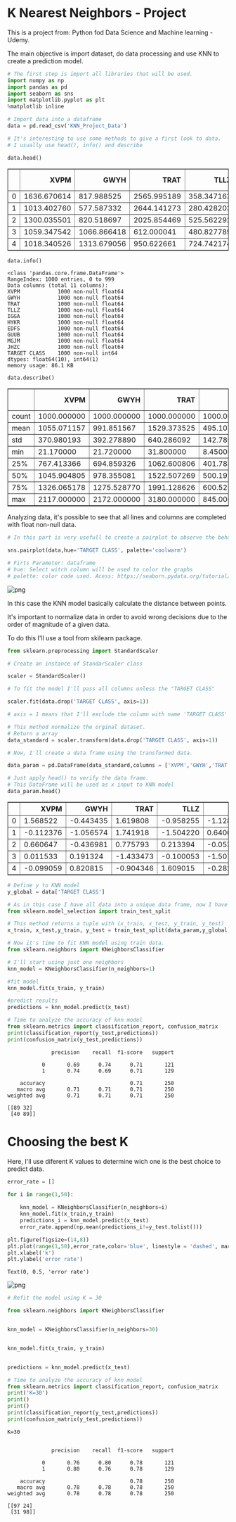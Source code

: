 # K Nearest Neighbors - Project 

<p>This is a project from: Python fod Data Science and Machine learning - Udemy. 
    <p>The main objective is import dataset, do data processing and use KNN to create a prediction model.


```python
# The first step is import all libraries that will be used.
import numpy as np
import pandas as pd
import seaborn as sns
import matplotlib.pyplot as plt
%matplotlib inline
```


```python
# Import data into a dataframe
data = pd.read_csv('KNN_Project_Data')
```

```python
# It's interesting to use some methods to give a first look to data.
# I usually use head(), info() and describe
```


```python
data.head()
```




<div>
<style scoped>
    .dataframe tbody tr th:only-of-type {
        vertical-align: middle;
    }

    .dataframe tbody tr th {
        vertical-align: top;
    }

    .dataframe thead th {
        text-align: right;
    }
</style>
<table border="1" class="dataframe">
  <thead>
    <tr style="text-align: right;">
      <th></th>
      <th>XVPM</th>
      <th>GWYH</th>
      <th>TRAT</th>
      <th>TLLZ</th>
      <th>IGGA</th>
      <th>HYKR</th>
      <th>EDFS</th>
      <th>GUUB</th>
      <th>MGJM</th>
      <th>JHZC</th>
      <th>TARGET CLASS</th>
    </tr>
  </thead>
  <tbody>
    <tr>
      <td>0</td>
      <td>1636.670614</td>
      <td>817.988525</td>
      <td>2565.995189</td>
      <td>358.347163</td>
      <td>550.417491</td>
      <td>1618.870897</td>
      <td>2147.641254</td>
      <td>330.727893</td>
      <td>1494.878631</td>
      <td>845.136088</td>
      <td>0</td>
    </tr>
    <tr>
      <td>1</td>
      <td>1013.402760</td>
      <td>577.587332</td>
      <td>2644.141273</td>
      <td>280.428203</td>
      <td>1161.873391</td>
      <td>2084.107872</td>
      <td>853.404981</td>
      <td>447.157619</td>
      <td>1193.032521</td>
      <td>861.081809</td>
      <td>1</td>
    </tr>
    <tr>
      <td>2</td>
      <td>1300.035501</td>
      <td>820.518697</td>
      <td>2025.854469</td>
      <td>525.562292</td>
      <td>922.206261</td>
      <td>2552.355407</td>
      <td>818.676686</td>
      <td>845.491492</td>
      <td>1968.367513</td>
      <td>1647.186291</td>
      <td>1</td>
    </tr>
    <tr>
      <td>3</td>
      <td>1059.347542</td>
      <td>1066.866418</td>
      <td>612.000041</td>
      <td>480.827789</td>
      <td>419.467495</td>
      <td>685.666983</td>
      <td>852.867810</td>
      <td>341.664784</td>
      <td>1154.391368</td>
      <td>1450.935357</td>
      <td>0</td>
    </tr>
    <tr>
      <td>4</td>
      <td>1018.340526</td>
      <td>1313.679056</td>
      <td>950.622661</td>
      <td>724.742174</td>
      <td>843.065903</td>
      <td>1370.554164</td>
      <td>905.469453</td>
      <td>658.118202</td>
      <td>539.459350</td>
      <td>1899.850792</td>
      <td>0</td>
    </tr>
  </tbody>
</table>
</div>




```python
data.info()
```

    <class 'pandas.core.frame.DataFrame'>
    RangeIndex: 1000 entries, 0 to 999
    Data columns (total 11 columns):
    XVPM            1000 non-null float64
    GWYH            1000 non-null float64
    TRAT            1000 non-null float64
    TLLZ            1000 non-null float64
    IGGA            1000 non-null float64
    HYKR            1000 non-null float64
    EDFS            1000 non-null float64
    GUUB            1000 non-null float64
    MGJM            1000 non-null float64
    JHZC            1000 non-null float64
    TARGET CLASS    1000 non-null int64
    dtypes: float64(10), int64(1)
    memory usage: 86.1 KB
    


```python
data.describe()
```




<div>
<style scoped>
    .dataframe tbody tr th:only-of-type {
        vertical-align: middle;
    }

    .dataframe tbody tr th {
        vertical-align: top;
    }

    .dataframe thead th {
        text-align: right;
    }
</style>
<table border="1" class="dataframe">
  <thead>
    <tr style="text-align: right;">
      <th></th>
      <th>XVPM</th>
      <th>GWYH</th>
      <th>TRAT</th>
      <th>TLLZ</th>
      <th>IGGA</th>
      <th>HYKR</th>
      <th>EDFS</th>
      <th>GUUB</th>
      <th>MGJM</th>
      <th>JHZC</th>
      <th>TARGET CLASS</th>
    </tr>
  </thead>
  <tbody>
    <tr>
      <td>count</td>
      <td>1000.000000</td>
      <td>1000.000000</td>
      <td>1000.000000</td>
      <td>1000.000000</td>
      <td>1000.000000</td>
      <td>1000.000000</td>
      <td>1000.000000</td>
      <td>1000.000000</td>
      <td>1000.000000</td>
      <td>1000.000000</td>
      <td>1000.00000</td>
    </tr>
    <tr>
      <td>mean</td>
      <td>1055.071157</td>
      <td>991.851567</td>
      <td>1529.373525</td>
      <td>495.107156</td>
      <td>940.590072</td>
      <td>1550.637455</td>
      <td>1561.003252</td>
      <td>561.346117</td>
      <td>1089.067338</td>
      <td>1452.521629</td>
      <td>0.50000</td>
    </tr>
    <tr>
      <td>std</td>
      <td>370.980193</td>
      <td>392.278890</td>
      <td>640.286092</td>
      <td>142.789188</td>
      <td>345.923136</td>
      <td>493.491988</td>
      <td>598.608517</td>
      <td>247.357552</td>
      <td>402.666953</td>
      <td>568.132005</td>
      <td>0.50025</td>
    </tr>
    <tr>
      <td>min</td>
      <td>21.170000</td>
      <td>21.720000</td>
      <td>31.800000</td>
      <td>8.450000</td>
      <td>17.930000</td>
      <td>27.930000</td>
      <td>31.960000</td>
      <td>13.520000</td>
      <td>23.210000</td>
      <td>30.890000</td>
      <td>0.00000</td>
    </tr>
    <tr>
      <td>25%</td>
      <td>767.413366</td>
      <td>694.859326</td>
      <td>1062.600806</td>
      <td>401.788135</td>
      <td>700.763295</td>
      <td>1219.267077</td>
      <td>1132.097865</td>
      <td>381.704293</td>
      <td>801.849802</td>
      <td>1059.499689</td>
      <td>0.00000</td>
    </tr>
    <tr>
      <td>50%</td>
      <td>1045.904805</td>
      <td>978.355081</td>
      <td>1522.507269</td>
      <td>500.197421</td>
      <td>939.348662</td>
      <td>1564.996551</td>
      <td>1565.882879</td>
      <td>540.420379</td>
      <td>1099.087954</td>
      <td>1441.554053</td>
      <td>0.50000</td>
    </tr>
    <tr>
      <td>75%</td>
      <td>1326.065178</td>
      <td>1275.528770</td>
      <td>1991.128626</td>
      <td>600.525709</td>
      <td>1182.578166</td>
      <td>1891.937040</td>
      <td>1981.739411</td>
      <td>725.762027</td>
      <td>1369.923665</td>
      <td>1864.405512</td>
      <td>1.00000</td>
    </tr>
    <tr>
      <td>max</td>
      <td>2117.000000</td>
      <td>2172.000000</td>
      <td>3180.000000</td>
      <td>845.000000</td>
      <td>1793.000000</td>
      <td>2793.000000</td>
      <td>3196.000000</td>
      <td>1352.000000</td>
      <td>2321.000000</td>
      <td>3089.000000</td>
      <td>1.00000</td>
    </tr>
  </tbody>
</table>
</div>



Analyzing data, it's possible to see that all lines and columns are completed with float non-null data.


```python
# In this part is very usefull to create a pairplot to observe the behavior of  how one variable affects another.

sns.pairplot(data,hue='TARGET CLASS', palette='coolwarm')

# Firts Parameter: dataframe
# hue: Select witch column will be used to color the graphs
# palette: color code used. Acess: https://seaborn.pydata.org/tutorial/color_palettes.html for reference
```

![png](output_9_2.png)


<p/>In this case the KNN model basically calculate the distance between points.<p/>
<p/>It's important to normalize data in order to avoid wrong decisions due to the order of magnitude of a given data.<p/>
<p/>To do this I'll use a tool from skilearn package.<p/>


```python
from sklearn.preprocessing import StandardScaler

# Create an instance of StandarScaler class

scaler = StandardScaler()

# To fit the model I'll pass all columns unless the "TARGET CLASS"

scaler.fit(data.drop('TARGET CLASS', axis=1))

# axis = 1 means that I'll exclude the column with name 'TARGET CLASS' 

# This method normalize the orginal dataset.
# Return a array
data_standard = scaler.transform(data.drop('TARGET CLASS', axis=1))
```


```python
# Now, I'll create a data frame using the transformed data.

data_param = pd.DataFrame(data_standard,columns = ['XVPM','GWYH','TRAT','TLLZ','IGGA','HYKR','EDFS','GUUB','MGJM','JHZC'])
```


```python
# Just apply head() to verify the data frame.
# This DataFrame will be used as x input to KNN model
data_param.head()
```




<div>
<style scoped>
    .dataframe tbody tr th:only-of-type {
        vertical-align: middle;
    }

    .dataframe tbody tr th {
        vertical-align: top;
    }

    .dataframe thead th {
        text-align: right;
    }
</style>
<table border="1" class="dataframe">
  <thead>
    <tr style="text-align: right;">
      <th></th>
      <th>XVPM</th>
      <th>GWYH</th>
      <th>TRAT</th>
      <th>TLLZ</th>
      <th>IGGA</th>
      <th>HYKR</th>
      <th>EDFS</th>
      <th>GUUB</th>
      <th>MGJM</th>
      <th>JHZC</th>
    </tr>
  </thead>
  <tbody>
    <tr>
      <td>0</td>
      <td>1.568522</td>
      <td>-0.443435</td>
      <td>1.619808</td>
      <td>-0.958255</td>
      <td>-1.128481</td>
      <td>0.138336</td>
      <td>0.980493</td>
      <td>-0.932794</td>
      <td>1.008313</td>
      <td>-1.069627</td>
    </tr>
    <tr>
      <td>1</td>
      <td>-0.112376</td>
      <td>-1.056574</td>
      <td>1.741918</td>
      <td>-1.504220</td>
      <td>0.640009</td>
      <td>1.081552</td>
      <td>-1.182663</td>
      <td>-0.461864</td>
      <td>0.258321</td>
      <td>-1.041546</td>
    </tr>
    <tr>
      <td>2</td>
      <td>0.660647</td>
      <td>-0.436981</td>
      <td>0.775793</td>
      <td>0.213394</td>
      <td>-0.053171</td>
      <td>2.030872</td>
      <td>-1.240707</td>
      <td>1.149298</td>
      <td>2.184784</td>
      <td>0.342811</td>
    </tr>
    <tr>
      <td>3</td>
      <td>0.011533</td>
      <td>0.191324</td>
      <td>-1.433473</td>
      <td>-0.100053</td>
      <td>-1.507223</td>
      <td>-1.753632</td>
      <td>-1.183561</td>
      <td>-0.888557</td>
      <td>0.162310</td>
      <td>-0.002793</td>
    </tr>
    <tr>
      <td>4</td>
      <td>-0.099059</td>
      <td>0.820815</td>
      <td>-0.904346</td>
      <td>1.609015</td>
      <td>-0.282065</td>
      <td>-0.365099</td>
      <td>-1.095644</td>
      <td>0.391419</td>
      <td>-1.365603</td>
      <td>0.787762</td>
    </tr>
  </tbody>
</table>
</div>




```python
# Define y to KNN model
y_global = data['TARGET CLASS']
```


```python
# As in this case I have all data into a unique data frame, now I have to split data into train and test parts.
from sklearn.model_selection import train_test_split

# This method returns a tuple with (x_train, x_test, y_train, y_test)
x_train, x_test,y_train, y_test = train_test_split(data_param,y_global)
```


```python
# Now it's time to fit KNN model using train data.
from sklearn.neighbors import KNeighborsClassifier

# I'll start using just one neighbors
knn_model = KNeighborsClassifier(n_neighbors=1)

#fit model
knn_model.fit(x_train, y_train)

#predict results
predictions = knn_model.predict(x_test)
```


```python
# Time to analyze the accuracy of knn model
from sklearn.metrics import classification_report, confusion_matrix
print(classification_report(y_test,predictions))
print(confusion_matrix(y_test,predictions))
```

                  precision    recall  f1-score   support
    
               0       0.69      0.74      0.71       121
               1       0.74      0.69      0.71       129
    
        accuracy                           0.71       250
       macro avg       0.71      0.71      0.71       250
    weighted avg       0.71      0.71      0.71       250
    
    [[89 32]
     [40 89]]
    

# Choosing the best K

Here, I'll use diferent K values to determine wich one is the best choice to predict data.


```python
error_rate = []

for i in range(1,50):
    
    knn_model = KNeighborsClassifier(n_neighbors=i)
    knn_model.fit(x_train,y_train)
    predictions_i = knn_model.predict(x_test)
    error_rate.append(np.mean(predictions_i!=y_test.tolist()))
```


```python
plt.figure(figsize=(14,8))
plt.plot(range(1,50),error_rate,color='blue', linestyle = 'dashed', marker='o')
plt.xlabel('k')
plt.ylabel('error rate')
```




    Text(0, 0.5, 'error rate')




![png](output_20_1.png)



```python
# Refit the model using K = 30

from sklearn.neighbors import KNeighborsClassifier


knn_model = KNeighborsClassifier(n_neighbors=30)


knn_model.fit(x_train, y_train)


predictions = knn_model.predict(x_test)
```


```python
# Time to analyze the accuracy of knn model
from sklearn.metrics import classification_report, confusion_matrix
print('K=30')
print()
print()
print(classification_report(y_test,predictions))
print(confusion_matrix(y_test,predictions))
```

    K=30
    
    
                  precision    recall  f1-score   support
    
               0       0.76      0.80      0.78       121
               1       0.80      0.76      0.78       129
    
        accuracy                           0.78       250
       macro avg       0.78      0.78      0.78       250
    weighted avg       0.78      0.78      0.78       250
    
    [[97 24]
     [31 98]]
    


```python

```
